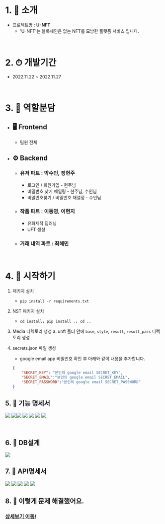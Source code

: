 # 1. 👏 소개
- 프로젝트명 : **U-NFT**
  - 'U-NFT'는 블록체인은 없는 NFT를 모방한 플랫폼 서비스 입니다.

<br>

# 2. ⏱︎ 개발기간
- 2022.11.22 ~ 2022.11.27

<br>

# 3. 🦕 역할분담

- ## 🖥 Frontend
  - 팀원 전체

- ## ⚙ Backend 
  - ### **유저 파트 : 박수인, 정현주**
    - 로그인 / 회원가입 - 현주님
    - 비밀번호 찾기 메일링 - 현주님, 수인님
    - 비밀번호찾기 / 비밀번호 재설정 - 수인님

  - ### **작품 파트 : 이동영, 이현지**
    - 유화제작 딥러닝
    - UFT 생성

  - ### **거래 내역 파트 : 최해민**

<br>

# 4. 🌌 시작하기

1. 패키지 설치
    - `pip install -r requirements.txt`

2. NST 패키지 설치
    - `cd install; pip install .; cd ..`

3. Media 디렉토리 생성
    a. unft 폴더 안에 `base`, `style`, `result`, `result_pass` 디렉토리 생성

4. secrets.json 파일 생성
   - google email app 비밀번호 확인 후 아래와 같이 내용을 추가합니다.
    ```json
    {
        "SECRET_KEY": "본인의 google email SECRET_KEY",
        "SECRET_EMAIL":"본인의 google email SECRET_EMAIL",
        "SECRET_PASSWORD":"본인의 google email SECRET_PASSWORD"
    }
    ```

## 5. 📂 기능 명세서

![](https://velog.velcdn.com/images/haeminchoi2/post/ab3ee637-da94-4373-94b6-50b06623513f/image.png)
![](https://velog.velcdn.com/images/haeminchoi2/post/f2d34296-e500-410b-9d04-fec508ccc48b/image.png)![](https://velog.velcdn.com/images/haeminchoi2/post/dbcb6980-4fdf-4d68-9e26-e6ec733ad444/image.png)
![](https://velog.velcdn.com/images/haeminchoi2/post/75658bcc-2a03-41ef-901d-941c1ac401dd/image.png)
![](https://velog.velcdn.com/images/haeminchoi2/post/7681c93c-892b-4d21-9cd9-16496cf351d8/image.png)
![](https://velog.velcdn.com/images/haeminchoi2/post/48ae4aee-828f-4931-ade5-dc5cc4e90ecc/image.png)
![](https://velog.velcdn.com/images/haeminchoi2/post/6cb6cd81-af7e-4264-80f3-6713d8a20011/image.png)


<br>

## 6. 📗 DB설계

![](https://s3.us-west-2.amazonaws.com/secure.notion-static.com/e5b9baed-ebba-46c3-893b-5b23ae9de5e0/USD%E1%84%90%E1%85%B5%E1%86%B7_%E1%84%8B%E1%85%B2%E1%84%92%E1%85%AA%E1%84%8C%E1%85%A6%E1%84%8C%E1%85%A1%E1%86%A8%E1%84%91%E1%85%B3%E1%84%85%E1%85%A9%E1%84%8C%E1%85%A6%E1%86%A8%E1%84%90%E1%85%B3_-_U-NFT_%283%29.png?X-Amz-Algorithm=AWS4-HMAC-SHA256&X-Amz-Content-Sha256=UNSIGNED-PAYLOAD&X-Amz-Credential=AKIAT73L2G45EIPT3X45%2F20221128%2Fus-west-2%2Fs3%2Faws4_request&X-Amz-Date=20221128T011931Z&X-Amz-Expires=86400&X-Amz-Signature=903da40f8a29c41aa65b6b3d27ba0aa87cfe39912526e1dfd36fb3835e6fe804&X-Amz-SignedHeaders=host&response-content-disposition=filename%3D%22%255BUSD%25E1%2584%2590%25E1%2585%25B5%25E1%2586%25B7%255D%2520%25E1%2584%258B%25E1%2585%25B2%25E1%2584%2592%25E1%2585%25AA%25E1%2584%258C%25E1%2585%25A6%25E1%2584%258C%25E1%2585%25A1%25E1%2586%25A8%25E1%2584%2591%25E1%2585%25B3%25E1%2584%2585%25E1%2585%25A9%25E1%2584%258C%25E1%2585%25A6%25E1%2586%25A8%25E1%2584%2590%25E1%2585%25B3%2520-%2520U-NFT%2520%283%29.png%22&x-id=GetObject)

## 7. 📕 API명세서

![](https://velog.velcdn.com/images/haeminchoi2/post/4ebae5a1-c855-4a9d-bf7e-2fd9dc5af13f/image.png)
![](https://velog.velcdn.com/images/haeminchoi2/post/bf3e0119-a678-4d7f-a842-cfe86d86886e/image.png)
![](https://velog.velcdn.com/images/haeminchoi2/post/96afd32e-3ec9-45c8-aa97-a8b2b4ac394a/image.png)
![](https://velog.velcdn.com/images/haeminchoi2/post/5354f862-5223-4b14-bd47-641d62adf705/image.png)
![](https://velog.velcdn.com/images/haeminchoi2/post/2a534f8d-482b-4ef0-baae-b9f0c70043cd/image.png)

## 8. 🍺 이렇게 문제 해결했어요.
### <a href="https://github.com/sparta-USD/UNFT-django/wiki/%ED%8A%B8%EB%9F%AC%EB%B8%94%EC%8A%88%ED%8C%85">상세보기 이동!</a>
